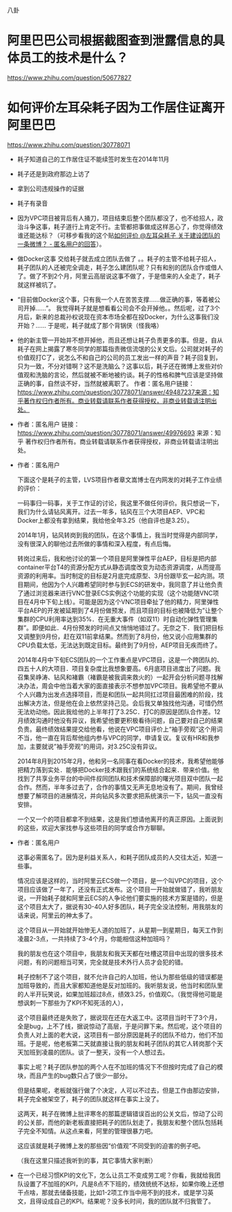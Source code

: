 八卦

# 阿里巴巴公司根据截图查到泄露信息的具体员工的技术是什么？

https://www.zhihu.com/question/50677827



# 如何评价左耳朵耗子因为工作居住证离开阿里巴巴

https://www.zhihu.com/question/30778071

- 耗子知道自己的工作居住证不能续签时发生在2014年11月

- 耗子还是到政府那边上访了

- 拿到公司违规操作的证据

- 耗子有录音

- 因为VPC项目被背后有人捅刀，项目结束后整个团队都没了，也不给招人，政治斗争这事，耗子道行上肯定不行。主管都把事做成这样恶心了，你觉得绩效谁还能达标？（可移步看我的这个贴[如何评价 @左耳朵耗子 关于建设团队的一条微博？ - 匿名用户的回答](http://www.zhihu.com/question/29614511/answer/45025842)）。

- 做Docker这事 交给耗子就去成立团队去做了 。。耗子的主管不给耗子招人，耗子团队的人还被完全调走，耗子怎么建团队呢？只有和别的团队合作或借人了。做了不到2个月，阿里云高层说这事不做了，于是借来的人全走了，耗子就这样被坑了。

- “目前做Docker这个事，只有我一个人在苦苦支撑……做正确的事，等着被公司开掉……”。 我觉得耗子就是想看看公司会不会开掉他。。然后呢，过了3个月后，新来的总裁孙权说现在资本市场全都在投Docker，为什么这事我们没开始？…… 于是呢，耗子就成了那个背锅侠（怪我咯）

- 他的新主管一开始并不想开掉他，而且还想让耗子负责更多的事。但是，自从耗子在网上揭露了寒冬同学的那篇指责微信流氓的公关文后。公司就对耗子的价值观打C了，说怎么不和自己的公司的员工发出一样的声音？耗子回复到，只为一致，不分对错啊？这不是洗脑么？这事以后，耗子还在微博上发些对价值观和洗脑的言论，然后就被不断地被约谈。耗子的性格和脾气应该是坚持做正确的事，自然谈不好，当然就被离职了。
  作者：匿名用户链接：https://www.zhihu.com/question/30778071/answer/49487237来源：知乎著作权归作者所有。商业转载请联系作者获得授权，非商业转载请注明出处。
  
- 作者：匿名用户
  链接：https://www.zhihu.com/question/30778071/answer/49976693
  来源：知乎
  著作权归作者所有。商业转载请联系作者获得授权，非商业转载请注明出处。

- 作者：匿名用户

  

  

  下面这个是耗子的主管，LVS项目作者章文嵩博士在内网发的对耗子工作业绩的评价：

  一码事归一码事，关于工作证的讨论，我这里不做任何评价。我只想说一下，我们为什么请钻风离开。过去一年多，钻风在三个大项目AEP、VPC和Docker上都没有拿到结果，我给他全年3.25（他自评也是3.25）。

  2014年1月，钻风转岗到我的团队，在这个事情上，我当时觉得是内部同学，没有很深入的聊他过去所做的事情和深入程度，有点后悔。

  转岗过来后，我和他讨论的第一个项目是阿里弹性平台AEP，目标是把内部container平台T4的资源分配方式从静态调度改变为动态资源调度，从而提高资源的利用率。当时制定的目标是2月底完成原型、3月份跟毕玄一起内测。项目期间，他因为个人兴趣希望同时参与到ECS的研发中，我同意了并让他负责了通过浏览器来进行VNC登录ECS实例这个功能的实现（这个功能随VNC项目在4月中下旬上线）。可能是因为这个VNC项目牵扯了他的精力，阿里弹性平台AEP的开发被延期到了4月份做预发，而且项目的目标也被降低为”让整个集群的CPU利用率达到35%．在无重大事件（如双11）时自动化弹性管理集群”。即便如此．4月份预发的时间点又悄悄地错过了。无奈之下．我们把目标又调整到9月份，赶在双11前拿结果。然而到了8月份，他又说小应用集群的CPU负载太低，无法达到既定目标。最终到了9月份，AEP项目无疾而终了。

  2014年4月中下旬ECS团队的一个工作重点是VPC项目，这是一个跨团队的、四五十人的大项目．项目复杂度比我想象要高。6月底项目进度出了问题。我召集吴峥涛、钻风和褚霸（褚霸是被我调来救火的）一起开会分析问题寻找解决办法，周会中他当着大家的面直接表示不想参加VPC项目。我希望他不要从个人兴趣为出发点选择项目，而是和团队一起共同扛过项目最困难的阶段，找出解决方法，但是他在会上依然坚持己见。会后我又单独找他沟通，可惜仍然无法劝动他。因此我给他的上半年打了3.25C．打C的原因是团队合作差。12月绩效沟通时他没有异议，我希望他要更积极看待问题，自己要对自己的结果负贵。最终绩效结果提交给他看，他说在VPC项目评价上“袖手旁观”这个用词不当，他一直在背后帮他组内参与VPC的同学，申请复议。复议有HR和我参加，主要就说”袖手旁观”的用词，对3.25C没有异议。

  2014年8月到2015年2月，他和另一名同事在看Docker的技术，我希望他能够把精力落到实处．能够把Docker技术跟我们的系统结合起来．带来价值。他找到了共享业务平台的中间件叔同团队和技术保障部的曙光项目双中团队一起合作。然而，半年多过去了，合作的事情又无声无息地没有了。期间，我曾经想要了解项目的进展情况，并向钻风多次要求把系统演示一下，钻风一直没有安排。

  一个又一个的项目都拿不到结果，这是我们想请他离开的真正原因。上面说到的这些，欢迎大家找参与这些项目的同学或合作方聊聊。

- 作者：匿名用户

  
  
  
  
  这事必需匿名了。因为是利益关系人，和耗子团队成员的人交往太近，知道一些事。
  
  情况应该是这样的，当时阿里云ECS做一个项目，是一个叫VPC的项目，这个项目应该做了一年了，还没有正式发布。这个项目一开始就做错了，我听朋友说，一开始耗子就和阿里云ECS的人争论他们要实施的技术方案是错的，但是这个项目太大了，据说有30-40人好多团队，耗子完全没法控制，用我朋友的话来说，阿里云的神太多了。
  
  这个项目从一开始就开始惨无人道的加班了，从星期一到星期日，每天工作到凌晨2-3点，一共持续了3-4个月，你能相信这种加班吗？
  
  我的朋友也在这个项目中，我朋友和我天天都在吐槽这项目中出现的很多技术问题，有的问题相当可笑，完全就是技术外行人员才会犯的错。
  
  耗子控制不了这个项目，就不允许自己的人加班，他认为那些低级的错误都是加班导致的，而且大家都知道他是反对加班的。我听朋友说，他当时和团队里的人半开玩笑说，如果加班超过8点，绩效3.25，价值观C。（我觉得他可能是想讽刺一下那些为了KPI不知死活的人），
  
  这个项目最终还是失败了，据说现在还在大返工中。这项目当时干了3个月，全是bug，上不了线，据说惊动了高层，于是问罪下来。然后呢，这个项目的负责人对上面的老大说，这项目有一部分原因是耗子的团队不给力，他们不加班。于是呢，他老板第二天就直接让我的朋友和耗子团队的其它人转岗那个天天加班到凌晨的团队。谈了一整天，没有一个人想过去。
  
  事实上呢？耗子团队参加的两个人在不加班的情况下不但按时完成了自己的模块，而且产生的bug数只占了很少一部分。
  
  但是结果呢，老板就强行做了个决定，人可以不过去，但是工作由那边安排，耗子完全被架空了，耗子的团队就这样在事实上没了。
  
  这两天，耗子在微博上批评寒冬的那篇逻辑错误百出的公关文后，惊动了公司的公关部，而他的新老板直接把耗子的团队划走了，我朋友和整个团队包括耗子完全不知情。从这点来看，阿里的管理很暴力吧。
  
  这应该就是耗子微博上发的那些因“价值观”不同受到的迫害的例子吧。
  
  （我在这里只描述我听到的事，其它事情大家判断）
  
- 在一个已经习惯KPI的文化下，怎么让员工不变成劳工呢？你看，我就给我团队设置了不加班的KPI，凡是8点不下班的，绩效统统不达标，如果你晚上还想干点啥，那就去储备技能，比如1-2项工作当中用不到的技术，或是学习英文，且得设成自己的KPI。结果呢？没多长时间，我的团队就不归我管了。
